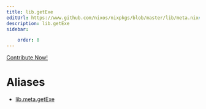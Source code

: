 ```yaml
---
title: lib.getExe
editUrl: https://www.github.com/nixos/nixpkgs/blob/master/lib/meta.nix#L182C12
description: lib.getExe
sidebar:

    order: 8
---
```


<a href="https://www.github.com/nixos/nixpkgs/blob/master/lib/meta.nix#L182C12">Contribute Now!</a>


# Aliases

- [lib.meta.getExe](/reference/libmeta.getExe)


